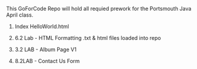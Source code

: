 ﻿This GoForCode Repo will hold all requied prework for the Portsmouth Java April class.

1) Index HelloWorld.html
2) 6.2 Lab - HTML Formatting .txt & html files loaded into repo 
3) 3.2 LAB - Album Page V1

5) 8.2LAB - Contact Us Form
